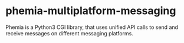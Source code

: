 # phemia-multiplatform-messaging
Phemia is a Python3 CGI library, that uses unified API calls to send and receive messages on different messaging platforms.
